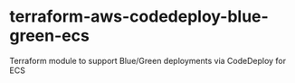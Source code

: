 # terraform-aws-codedeploy-blue-green-ecs
Terraform module to support Blue/Green deployments via CodeDeploy for ECS

